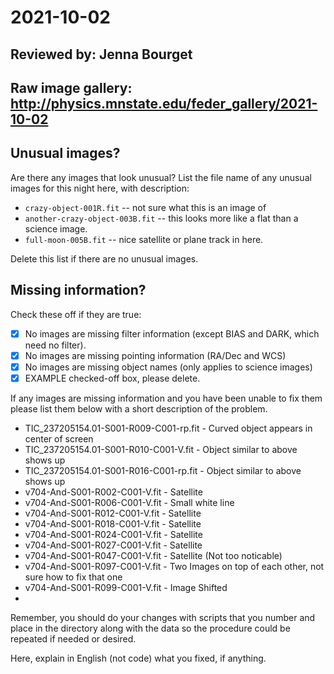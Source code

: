 # 2021-10-02

## Reviewed by:   Jenna Bourget

## Raw image gallery: http://physics.mnstate.edu/feder_gallery/2021-10-02

## Unusual images?

Are there any images that look unusual? List the file name of any unusual images for this night here, with description:

+ `crazy-object-001R.fit` -- not sure what this is an image of
+ `another-crazy-object-003B.fit` -- this looks more like a flat than a science image.
+ `full-moon-005B.fit` -- nice satellite or plane track in here.

Delete this list if there are no unusual images.

## Missing information?

Check these off if they are true:

- [x] No images are missing filter information (except BIAS and DARK, which need no filter).
- [x] No images are missing pointing information (RA/Dec and WCS)
- [x] No images are missing object names (only applies to science images)
- [x] EXAMPLE checked-off box, please delete.

If any images are missing information and you have been unable to fix them please list
them below with a short description of the problem.

+ TIC_237205154.01-S001-R009-C001-rp.fit - Curved object appears in center of screen
+ TIC_237205154.01-S001-R010-C001-V.fit - Object similar to above shows up
+ TIC_237205154.01-S001-R016-C001-rp.fit - Object similar to above shows up
+ v704-And-S001-R002-C001-V.fit - Satellite
+ v704-And-S001-R006-C001-V.fit - Small white line
+ v704-And-S001-R012-C001-V.fit - Satellite
+ v704-And-S001-R018-C001-V.fit - Satellite
+ v704-And-S001-R024-C001-V.fit - Satellite
+ v704-And-S001-R027-C001-V.fit - Satellite
+ v704-And-S001-R047-C001-V.fit - Satellite (Not too noticable)
+ v704-And-S001-R097-C001-V.fit - Two Images on top of each other, not sure how to fix that one
+ v704-And-S001-R099-C001-V.fit - Image Shifted
+   


Remember, you should do your changes with scripts that you number and place in the
directory along with the data so the procedure could be repeated if needed or
desired.

Here, explain in English (not code) what you fixed, if anything.
